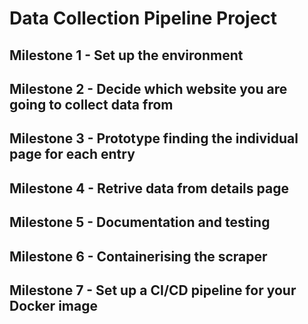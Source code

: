 # Data Collection Pipeline Project

## Milestone 1 - Set up the environment

## Milestone 2 - Decide which website you are going to collect data from

## Milestone 3 - Prototype finding the individual page for each entry

## Milestone 4 - Retrive data from details page

## Milestone 5 - Documentation and testing

## Milestone 6 - Containerising the scraper

## Milestone 7 - Set up a CI/CD pipeline for your Docker image

